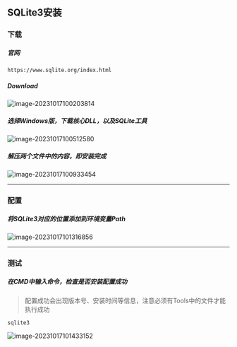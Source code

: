 ## SQLite3安装

### 下载

##### 官网

```http
https://www.sqlite.org/index.html
```



##### Download

![image-20231017100203814](https://typora-picture-zhao.oss-cn-beijing.aliyuncs.com/Typora/image-20231017100203814.png)



##### 选择Windows版，下载核心DLL，以及SQLite工具

![image-20231017100512580](https://typora-picture-zhao.oss-cn-beijing.aliyuncs.com/Typora/image-20231017100512580.png)



##### 解压两个文件中的内容，即安装完成

![image-20231017100933454](https://typora-picture-zhao.oss-cn-beijing.aliyuncs.com/Typora/image-20231017100933454.png)



---



### 配置

##### 将SQLite3对应的位置添加到环境变量Path

![image-20231017101316856](https://typora-picture-zhao.oss-cn-beijing.aliyuncs.com/Typora/image-20231017101316856.png)



---



### 测试

##### 在CMD中输入命令，检查是否安装配置成功

> 配置成功会出现版本号、安装时间等信息，注意必须有Tools中的文件才能执行成功

```shell
sqlite3
```

![image-20231017101433152](https://typora-picture-zhao.oss-cn-beijing.aliyuncs.com/Typora/image-20231017101433152.png)